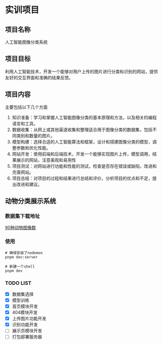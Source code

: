 # 实训项目

## 项目名称

人工智能图像分类系统

## 项目目标

利用人工智能技术，开发一个能够对用户上传的图片进行分类和识别的网站，提供友好的交互界面和准确的结果反馈。

## 项目内容

主要包括以下几个方面

1. 知识准备：学习和掌握人工智能图像分类的基本原理和方法，以及相关的编程语言和工具。
2. 数据收集：从网上或其他渠道收集和整理适合用于图像分类的数据集，包括不同类别和数量的图片。
3. 模型构建：选择合适的人工智能算法和框架，设计和搭建图像分类的模型，调整参数和优化性能。
4. 网站开发：使用前端和后端技术，开发一个能够实现图片上传，模型调用，结果展示的网站，注意美观和易用性
5. 项目测试：对网站进行功能和性能的测试，检查是否存在错误或缺陷，改进和完善网站。
6. 项目总结：对项目的过程和结果进行总结和评价，分析项目的优点和不足，提出改进和建议。

## 动物分类展示系统

### 数据集下载地址

[90种动物图像数](https://www.cvmart.net/dataSets/detail/529?channel_id=op10&utm_source=cvmartmp&utm_campaign=datasets&utm_medium=article)

### 使用

```shell
# 确保安装了nodemon
pnpm dev:server

# 新建一个shell
pnpm dev
```

### TODO LIST

- [x] 数据集选择
- [x] 模型训练
- [x] 首页模块开发
- [x] 404模块开发
- [x] 上传图片功能开发
- [x] 识别功能开发
- [ ] 展示页模块开发
- [ ] 打包部署服务器
